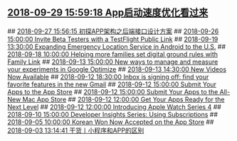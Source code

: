 ## <a href="http://mobile.51cto.com/hot-584384.htm" target="_blank">2018-09-29 15:59:18 App启动速度优化看过来</a>
<div style="display: none;">总结起来，好像APP启动速度优化就一句话：让系统在启动期间少做一些事。当然我们得先清楚工程里做的哪些事是在启动期间做的、对启动速度的影响有多大，然后case by case地分析工程代码，通过放到子线程、延迟加载、懒加载等方式让系统在启动期间更轻松些。...
</div>
## <a href="http://mobile.51cto.com/hot-584236.htm" target="_blank">2018-09-27 15:56:15 初探APP架构之后端接口设计方案</a>
<div style="display: none;">APP对服务器端要求是比较严格的，在移动端有限的带宽条件下，要求接口响应速度要快，所有在开发过程中尽量选择效率高的框架，对数据要求也比较严格，app需要什么数据就传什么数据，不可多传，过多的数据量影响处理速度，最重要的是影响传输效率。接口要规范，以面向对象...
</div>
## <a href="https://developer.apple.com/news/?id=09262018a" target="_blank">2018-09-26 15:00:00 Invite Beta Testers with a TestFlight Public Link</a>
<div style="display: none;">Now it’s even easier to get valuable feedback on your app before releasing it on the App Store for iPhone, iPad, and Apple TV. Simply enable a public link for your app in App Store Connect that leads to an invitation to test in TestFlight. Share the link to let anyone discover the beta version of your app.Learn about TestFlight beta testing
</div>
## <a href="https://www.blog.google/products/android/expanding-emergency-location-service-android-us/" target="_blank">2018-09-19 13:30:00 Expanding Emergency Location Service in Android to the U.S.</a>
<div style="display: none;"><html><head></head><body><div class="block-paragraph"><div class="rich-text"><p>Accurately locating someone during an emergency call is critical for reducing response time and can be the difference between life and death. More than <a href="https://www.nena.org/page/911Statistics">80 percent of emergency calls</a> come from mobile phones, but locating these phones can be challenging as traditional emergency location technologies can fail indoors or have a radius that’s too big to be useful.</p><br/><p>In 2016, we <a href="https://www.blog.google/around-the-globe/google-europe/helping-emergency-services-find-you/">announced</a> Emergency Location Service (ELS) in Android. ELS provides a faster, more accurate location to emergency communications centers when an Android user places an emergency call, helping save lives by shortening emergency response times. It provides a more accurate location both indoors and outdoors by using a combination of GPS, Wi-Fi, mobile networks and sensors—the same high-accuracy location you see when using Google Maps.</p><br/>Over the last two years, we’ve been expanding ELS worldwide; it's now available in 14 countries and provides location to emergency centers for more than 140,000 calls per day. Today we’re announcing the launch of ELS in the U.S. with RapidSOS, T-Mobile and West, to bring more accurate location more quickly to emergency centers.</div></div><div class="block-image_full_width"><figure class="article-image--full article-module "><img alt="android emergency location services" src="https://storage.googleapis.com/gweb-uniblog-publish-prod/images/Blog_Asset_ANDROID_Location_Services-B.max-1000x1000.png"/></figure></div><div class="block-paragraph"><div class="rich-text"><h2>How Emergency Location Services in Android works</h2><p>ELS is supported on 99 percent of Android devices (version 4.0 and above). The ELS service activates where it is supported by your wireless provider or emergency infrastructure provider. We partner with wireless providers and public safety organizations to activate ELS in a country. You don't need to install a separate app, update your OS, or have special hardware to benefit from more accurate location. The location is computed on the device and delivered directly to emergency providers—without passing through Google servers, and only when you explicitly call an emergency number.</p><h2>Bringing more accurate emergency location to the U.S.</h2><p>In partnership with emergency technology company RapidSOS, we provide ELS location directly to emergency communications centers through their secure, IP-based data platform. RapidSOS integrates with existing software at emergency centers in the U.S. to provide a faster, more accurate location with ELS. In testing the technology in the U.S., emergency centers have told us ELS has already helped save lives in their jurisdiction, decreasing the average uncertainty radius from 159 meters to 37 meters (from 522 feet to 121 feet). At the Collier County Sheriff's office in Florida, a caller who had given an incorrect address was able to be found thanks to ELS. And in Loudon County, TN, ELS helped emergency responders get to a non-English speaking caller who was struggling to communicate her address.</p><p>ELS is also available for Android users on T-Mobile in the U.S. If you’re on T-Mobile’s network and make a call to 911, your Android phone can send your location to the emergency center to help first responders locate you quickly. Wireless providers like T-Mobile have existing ways to share emergency locations with emergency centers, but this integration with ELS will help deliver higher accuracy locations faster than before.</p><p>Finally, we’ve already launched ELS in the U.S. Virgin Islands through a partnership with West and a regional wireless provider, Viya. West is an emergency technology company that works directly with wireless providers. For Android users on Viya, our integration with West allows your more accurate location to be delivered more quickly with ELS to emergency centers through existing channels by wireless providers.</p><h2>Helping users around the world</h2><p>As we've launched ELS around the world, we've heard about the impact that our more accurate location has made in critical, emergency situations. In Austria, a mountain biker in a remote, heavily forested area suffered a serious accident and called emergency services for help. The legacy emergency location systems provided a location with a radius of more than 900 meters (about half a mile), while ELS was able to provide a location within 12 meters (39 feet) to help first responders locate the biker.</p><p>In New Zealand, Fire and Emergency received a call from someone who had seen a fire while he was driving along a rural highway. The caller didn’t know where he was on the highway. Using ELS, Fire and Emergency New Zealand was able to locate the caller and the fire, and dispatch a crew to put the fire out.</p><p>As we continue to expand ELS in Android in the U.S. and to additional regions and countries, we’re grateful for the opportunity to provide assistance when our users need it most. To learn more, check out our website at <a href="https://crisisresponse.google/els">https://crisisresponse.google/els</a>.<br/></p></div></div></body></html>
</div>
## <a href="https://www.blog.google/technology/families/helping-more-families-set-digital-ground-rules-family-link/" target="_blank">2018-09-18 10:00:00 Helping more families set digital ground rules with Family Link</a>
<div style="display: none;"><html><head></head><body><div class="block-paragraph"><div class="rich-text"><p>Parents constantly tell us that they want their kids to experience the best of what tech has to offer–while also developing a healthy relationship with technology. Giving parents the tools they need to make the choices that are right for their families is critical, and we take our role here very seriously. Last year we launched the <a href="https://google.com/familylink">Family Link app</a> to help parents stay in the loop while their kids are using Android devices. Family Link helps parents keep an eye on screen time, manage the apps their kids can use, and more. Over the coming days, we’ll make Family Link available to more families, on more devices, and in nearly every country in the world. </p><p><b>Family Link can now help parents with teens manage technology</b></p><p>Family Link originally launched for kids under-13, but we’ve heard overwhelmingly from parents that the app is still useful as their kids enter their teen years. This week, parents around the world will be able to use Family Link to supervise their teen’s existing Google Account for the first time (see <a href="https://support.google.com/accounts/answer/1350409">applicable age for a teen in your country</a>). There are some differences when supervising a teen’s account with Family Link. For example, teens are free to turn off supervision if they choose to, but we let parents know. Ultimately, it’s up to each individual family to have a conversation and decide what’s right for them.</p><p></p><p><b>Better Chromebook support for kids and teens</b></p><p>The need for supervision doesn’t end with mobile devices. Now, Family Link is available for Chromebook for kids <i>and</i> teens, allowing parents to manage website restrictions and account settings for their child from their device. Soon, parents will also be able to set screen time limits and manage the apps their child can use on Chromebooks.</p><p><b>Continuing to grow together</b></p><p>With more parents in more places able to use Family Link, we want to hear your thoughts on how we’re doing. If you want to share your ideas with us, just open the Family Link app, click the menu in the top left corner and tap “Help and feedback.”</p></div></div></body></html>
</div>
## <a href="https://www.blog.google/products/marketingplatform/analytics/new-ways-manage-and-measure-your-experiments-google-optimize/" target="_blank">2018-09-13 15:00:00 New ways to manage and measure your experiments in Google Optimize</a>
<div style="display: none;"><html><head></head><body><div class="block-paragraph"><div class="rich-text"><p>With more and more customer interactions happening online, it’s critical to have a high-performing site. One of the best ways to improve the performance for your site is to run site tests. But it can be a challenge to manage all of them. That’s especially true when you’re managing multiple experiments, juggling different schedules, and then analyzing all the data. That’s why today, we’re adding three features to Google Optimize to make it easier to manage and measure your experiments.</p></div></div><div class="block-paragraph_with_image"><div class="article-module h-c-page"><div class="h-c-grid uni-paragraph-wrap"><div class="uni-paragraph h-c-grid__col h-c-grid__col--8 h-c-grid__col-m--6 h-c-grid__col-l--6 h-c-grid__col--offset-2 h-c-grid__col-m--offset-3 h-c-grid__col-l--offset-3"><figure class="article-image--wrap-small "><img alt="Email Notifications" src="https://storage.googleapis.com/gweb-uniblog-publish-prod/images/00Optimize_Email_Notifications.max-1000x1000.png"/></figure><div class="rich-text"><h3>1. Email notifications</h3><p>With new <a href="https://support.google.com/optimize/answer/9090306">email notifications</a>, we’ll give you a heads up any time there’s an important update on your experiment. That way, you’ll know when experiments start, when they end, and what was the winning variation.  </p><p>Now, whenever you create a new experiment, you can choose to receive email notifications directly. You can also opt in or opt out at any time in your container settings or within a specific experiment.</p></div></div></div></div></div><div class="block-paragraph_with_image"><div class="article-module h-c-page"><div class="h-c-grid uni-paragraph-wrap"><div class="uni-paragraph h-c-grid__col h-c-grid__col--8 h-c-grid__col-m--6 h-c-grid__col-l--6 h-c-grid__col--offset-2 h-c-grid__col-m--offset-3 h-c-grid__col-l--offset-3"><figure class="article-image--wrap-small "><img alt="Improved Reporting" src="https://storage.googleapis.com/gweb-uniblog-publish-prod/images/Improved_Reporting_Analytics_blog-2.max-1000x1000.png"/></figure><div class="rich-text"><h3>2. Easier reporting with a new Analytics dimension</h3>It’s important to understand how your site experiments impact your business. To help you do that, we’ve created <a href="https://support.google.com/optimize/answer/7364397#experiment-dimensions-in-analytics">a brand new dimension in Analytics</a>, “Experiment ID with Variant.” This dimension combines your Optimize Experiment ID with the specific variant of your site that users saw. That makes it easier to conduct deeper analyses of your Optimize experiments in Google Analytics.<br/><p></p></div></div></div></div></div><div class="block-image_full_width"><div class="article-module h-c-page"><div class="h-c-grid"><figure class="article-image--large h-c-grid__col h-c-grid__col--6 h-c-grid__col--offset-3 "><img alt="Optimize Dimension" src="https://storage.googleapis.com/gweb-uniblog-publish-prod/images/optimize_blog_vAOn5Er.max-1000x1000.png"/></figure></div></div></div><div class="block-paragraph"><div class="rich-text"><p>Now that your experiment data is in one dimension, you can create a <a href="https://support.google.com/analytics/answer/3123951?hl=en">segment</a> in Analytics with a single click. Use it to add a segment to your Analytics report and understand if Variant A or Variant B had a more positive impact on your revenue per user. If you’re using Optimize 360, you can also create an audience from your segment, then reach these users through remarketing campaigns or custom site experiences.</p></div></div><div class="block-paragraph_with_image"><div class="article-module h-c-page"><div class="h-c-grid uni-paragraph-wrap"><div class="uni-paragraph h-c-grid__col h-c-grid__col--8 h-c-grid__col-m--6 h-c-grid__col-l--6 h-c-grid__col--offset-2 h-c-grid__col-m--offset-3 h-c-grid__col-l--offset-3"><figure class="article-image--wrap-small "><img alt="Optimize Experiments" src="https://storage.googleapis.com/gweb-uniblog-publish-prod/images/00Optimize_experiments.max-1000x1000.png"/></figure><div class="rich-text"><h3>3. Scheduling experiments</h3><p>Want your experiment to launch during a specific time or event, like a campaign or holiday? Now you don’t have to stress about organizing your schedule just so you can push the “Start” button at the right time. Use the <a href="https://support.google.com/optimize/answer/7670929?hl=en">schedule experiments</a> feature ahead of time and Optimize will automatically push it live for you. Optimize can even notify you with an email when the experiment is live.</p><br/>These changes help you make the most out of Optimize and can help start the process of <a href="https://marketingplatform.google.com/about/resources/how-to-build-a-culture-of-growth/">building a culture of growth and experimentation</a> within your company. If you haven’t given Optimize a try yet, <a href="https://optimize.google.com/optimize/home/">get started for free.</a></div></div></div></div></div></body></html>
</div>
## <a href="https://developer.apple.com/news/?id=09132018a" target="_blank">2018-09-13 14:30:00 New Videos Now Available</a>
<div style="display: none;">Get all the design and development details you need to optimize your apps for iPhone Xs, iPhone Xs Max, iPhone Xr, and Apple Watch Series 4.Watch the videos
</div>
## <a href="https://www.blog.google/products/gmail/inbox-signing-find-your-favorite-features-new-gmail/" target="_blank">2018-09-12 18:30:00 Inbox is signing off: find your favorite features in the new Gmail</a>
<div style="display: none;"><html><head></head><body><div class="block-paragraph"><div class="rich-text"><p>Inbox by Gmail has been a great place to experiment with new ideas like snoozing emails to later, as well as try the latest AI-powered experiences like Smart Reply, Nudges and high-priority notifications to help you stay productive.</p><p>Four years after launching Inbox in 2014, we've learned a lot about how to make email better—and we’ve taken popular Inbox experiences and added them into Gmail to help more than a billion people get more done with their emails everyday. As we look to the future, we want to take a more focused approach that will help us bring the best email experience to everyone. As a result, we’re planning to focus solely on Gmail and say goodbye to Inbox by Gmail at the end of March 2019.</p><p>We introduced the <a href="https://www.blog.google/products/gmail/stay-composed-heres-quick-rundown-new-gmail/">new Gmail</a> in April this year, incorporating many of the same features you’ve come to love about Inbox plus newer features like <a href="https://www.blog.google/products/gmail/subject-write-emails-faster-smart-compose-gmail/">Smart Compose</a>, which helps you draft emails faster. Read more about how these features in Gmail can help you manage your inbox better <a href="https://www.blog.google/products/gmail/5-ways-new-gmail-can-help-you-get-more-done/">in this post</a>.</p><p>We know change is hard, so we’ve created a <a href="https://support.google.com/inbox/answer/9117840">transition guide</a> to help you switch from Inbox to the new Gmail with ease. All your conversations are already waiting for you in Gmail. See you there.</p><p></p></div></div></body></html>
</div>
## <a href="https://developer.apple.com/news/?id=09122018c" target="_blank">2018-09-12 15:00:00 Submit Your Apps to the App Store</a>
<div style="display: none;">You can now submit apps that take advantage of the powerful new capabilities in the next release of iOS, watchOS, and tvOS. Build your apps using Xcode 10 GM seed, test with the latest releases of iOS 12, watchOS 5, and tvOS 12, and submit them for review.Starting March 2019, all new apps and app updates for iPhone, including universal apps, will need to be built with the iOS 12 SDK and support iPhone XS Max. All new apps and app updates for Apple Watch will need to be built with the watchOS 5 SDK and support Apple Watch Series 4.Learn about preparing your apps
</div>
## <a href="https://developer.apple.com/news/?id=09122018d" target="_blank">2018-09-12 15:00:00 Submit Your Apps to the All-New Mac App Store</a>
<div style="display: none;">The reimagined Mac App Store will soon be arriving with macOS Mojave. Organized around the specific things customers love to do on Mac, along with insightful stories, curated collections, and videos, the Mac App Store on macOS Mojave beautifully showcases your apps and makes them even easier to find. You also have more opportunities to display your content with subtitles, up to 10 screenshots, and up to three app previews per localization. Download Xcode 10 GM seed, build your apps for macOS Mojave, test, and submit for review.Learn about preparing your Mac apps
</div>
## <a href="https://developer.apple.com/news/?id=09122018a" target="_blank">2018-09-12 12:00:00 Get Your Apps Ready for the Next Level</a>
<div style="display: none;">iPhone XS, iPhone XS Max, and iPhone XR feature a trio of all-screen displays paired with A12 Bionic and the next-generation Neural Engine. A12 Bionic is the smartest and most powerful chip ever in a smartphone, and is designed for performance in mind with Core ML, ARKit, Metal, and more. And now Face ID works even faster than before to securely and privately unlock, authenticate, and pay.Learn more
</div>
## <a href="https://developer.apple.com/news/?id=09122018b" target="_blank">2018-09-12 12:00:00 Introducing Apple Watch Series 4</a>
<div style="display: none;">Bring incredible experiences to the wrist with the expanded display and performance enhancements of Apple Watch Series 4. Show more content at a glance, and display more information in full color with vivid detail using new complication types on the Infograph and Infograph Modular face. And with watchOS 5, you can take advantage of interactive notifications, access to the Siri watch face, audio controls, and more.Learn more
</div>
## <a href="https://developer.apple.com/news/?id=09102018a" target="_blank">2018-09-10 15:00:00 Developer Insights Series: Using Subscriptions</a>
<div style="display: none;">Auto-renewable subscriptions give users access to content or services within an app on an ongoing basis. The developers behind Elevate, Dropbox, Calm, and Bumble share how they create great customer experiences by continuing to provide value throughout the entire subscription lifecycle.Watch the film
</div>
## <a href="https://developer.apple.com/news/?id=09052018a" target="_blank">2018-09-05 10:00:00 Korean Won Now Accepted on the App Store</a>
<div style="display: none;">Starting today, the pricing for apps and in-app purchases in the Republic of Korea will change from U.S. Dollars to Korean Republic  Won (KRW). While your proceeds from sales in the Republic of Korea will also change to KRW, you will continue to be paid in the currency you selected for your bank in App Store Connect.
</div>
## <a href="http://mobile.51cto.com/hot-582684.htm" target="_blank">2018-09-03 13:14:41 干货丨小程序和APP的区别</a>
<div style="display: none;">小程序上线以来，一向被称为“便携版”的APP，关于两者之间的区别，无外乎小程序相对轻便、开发成本低，但是对于两者的详细对比较少，小程序从诞生到产品落地和推广，到底有哪些不同呢?...
</div>
